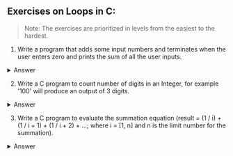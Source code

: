 ## Exercises on Loops in C:

> Note: 
> The exercises are prioritized in levels from the easiest to the hardest.

1) Write a program that adds some input numbers and terminates when the user enters zero and prints the sum of all the user inputs.

<details>
<summary>Answer</summary>
<br>

```bash
# to create a build directory
mkdir ./build 

# compile your source file into an executable
gcc ./calculator.c -o ./build/calculator.exe

# run the executable on your machine
./calculator.exe
```

<br>

```c
/**
* @brief: A program that adds some numbers and terminates when the user inputs zero.
* @author: mina_maher
* @refactoring: pavl_g
* @copyright: GDSC-Sohag
*/

#include<stdio.h> /* for FILE* stdin, FILE* stdout, printf(...), scanf(...) and setbuf(...) */

int main() {
	setbuf(stdout,NULL);

    double number, reads_number, sum = 0;

    /* body of loop is executed at least once*/
    do {
        printf("Enter a number: ");
        reads_number = scanf("%lf", &number);
        /* sanity check the input */
        if (reads_number <= 0) {
    	    printf("%s\n", "Please enter a valid number !");
    	    /* skip the rest and re-iterate back to the start */
            continue;
        }
        sum += number;
    } while (number != 0.0);

    printf("Sum = %.2lf",sum);

    return 0;
}
```

</details>

2) Write a C program to count number of digits in an Integer, for example '100' will produce an output of 3 digits. 

<details>
<summary>Answer</summary>
<br>

```bash
# to create a build directory
mkdir ./build 

# compile your source file into an executable
gcc ./digits_counter.c -o ./build/digits_counter.exe

# run the executable on your machine
./digits_counter.exe
```

<br>

```c
/**
* @brief: A program to count number of digits in an Integer, for example '100' will produce an output of 3 digits.
* @author: mina_maher
* @refactoring: pavl_g
* @copyright: GDSC-Sohag
*/

#define TRUE 1
#include<stdio.h> /* for FILE* stdin, FILE* stdout, printf(...), scanf(...) and setbuf(...) */

/**
 * The application entry point
 */
int main() {
	/* for solve some error when using printf with scanf ?*/
	setbuf(stdout, NULL);
	int index = 0, number, reads_number;

	/* to run as exe.c */
	/* while and nested while  ? */
    while (TRUE) {
	    printf ("Enter number : ");
    	scanf("%d", &number);
        reads_number = scanf("%d", &number);
        /* sanity check the input */
        if (reads_number <= 0) {
    	    printf("%s\n", "Please enter a valid number !");
    	    /* skip the rest and re-iterate back to the start */
            continue;
        }
	    while (TRUE) {
		    number = number / 10;
		    if (number > 0) {
		        index++;
		    } else {
		        index++;
		        printf("number of digit : %d \n", index);
		        /* to break the inner loop */
		        break;
		    }
	    }
	    reads_number = 0;
	    number = 0;
	    index = 0;
    }
  return 0;
}
```

</details>

3) Write a C program to evaluate the summation equation (result = (1 / i) + (1 / i + 1) + (1 / i + 2) + ...; where i = [1, n] and n is the limit number for the summation).

<details>
<summary>Answer</summary>
<br>

```bash
# to create a build directory
mkdir ./build 

# compile your source file into an executable
gcc ./summation_generator.c -o ./build/summation_generator.exe

# run the executable on your machine
./summation_generator.exe
```

<br>

```c
/**
* @brief: A program to evaluate the summation equation  Σ (1 / i); where i = [1, n] and (n) is the limit.
* @author: mina_maher
* @refactoring: pavl_g
* @copyright: GDSC-Sohag
*/

#include<stdio.h> /* for FILE* stdin, FILE* stdout, printf(...), scanf(...) and setbuf(...) */

/**
 * The application entry point
 */
int main() {
    /* clear the standard output file */
	setbuf(stdout, NULL);
    
    /* declare and define variables for the equation */
	int number = 0;
	int reads_number = 0;
	float sum = 0;

	/* Create an endless state of user-inputs  */
    for (;;) {
	    printf("Enter number n : ");
        /* clear the stdin buffer for a new input */
    	setbuf(stdin, NULL);
        reads_number = scanf("%d", &number);
        /* sanity check the input */
        if (reads_number <= 0) {
    	    printf("%s\n", "Please enter a valid number !");
    	    /* skip the rest and re-iterate back to the start */
            continue;
        }
        /* calculate the summation of (1 / i) equation */
	    for (int i = 1; i <= number; i++) {
              sum += (1.0 / i);
              printf("%d %f \n", i, sum);
	    }
	    /* release the resources */
	    number = 0;
	    reads_number = 0;
	    sum = 0;
    }
   return 0;
}
```
</details>

